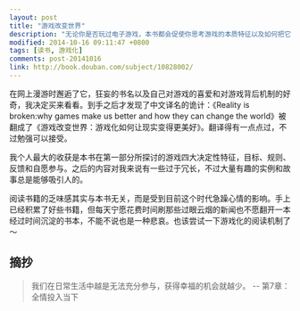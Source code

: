 ```yaml
---
layout: post
title: "游戏改变世界"
description: "无论你是否玩过电子游戏，本书都会促使你思考游戏的本质特征以及如何把它们运用到现实生活之中。"
modified: 2014-10-16 09:11:47 +0800
tags: [读书, 游戏化]
comments: post-20141016
link: http://book.douban.com/subject/10828002/
---
```


在网上漫游时邂逅了它，狂妄的书名以及自己对游戏的喜爱和对游戏背后机制的好奇，我决定买来看看。到手之后才发现了中文译名的诡计：《Reality is broken:why games make us better and how they can change the world》被翻成了《游戏改变世界：游戏化如何让现实变得更美好》。翻译得有一点点过，不过勉强可以接受。

我个人最大的收获是本书在第一部分所探讨的游戏四大决定性特征，目标、规则、反馈和自愿参与。之后的内容对我来说有一些过于冗长，不过大量有趣的实例和故事总是能够吸引人的。

阅读书籍的乏味感其实与本书无关，而是受到目前这个时代急躁心情的影响。手上已经积累了好些书籍，但每天宁愿花费时间刷那些过眼云烟的新闻也不愿翻开一本经过时间沉淀的书本，不能不说也是一种悲哀。也该尝试一下游戏化的阅读机制了～

## 摘抄

> 我们在日常生活中越是无法充分参与，获得幸福的机会就越少。
> -- 第7章：全情投入当下



